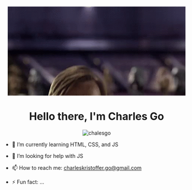 <p align="center">
    <img src="https://github.com/Chalesgo/Chalesgo/blob/main/star-wars-hello-there.gif" align="center">
</p>

<h1 align="center" > Hello there, I'm Charles Go</h1>

<p align="center"> <img src="https://komarev.com/ghpvc/?username=chalesgo&label=Profile%20views&color=blueviolet&style=flat" alt="chalesgo" /> </p>

- 🌱 I’m currently learning HTML, CSS, and JS

- 🤔 I’m looking for help with JS

- 📫 How to reach me: charleskristoffer.go@gmail.com

- ⚡ Fun fact: ...
